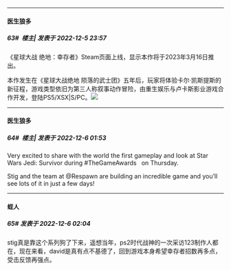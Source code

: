 

*****

####  医生狼多  
##### 63#         楼主| 发表于 2022-12-5 23:57

《星球大战 绝地：幸存者》Steam页面上线，显示本作将于2023年3月16日推出。

本作发生在《星球大战绝地 陨落的武士团》五年后，玩家将体验卡尔·凯斯提斯的新征程，游戏类型依旧为第三人称叙事动作冒险，由重生娱乐与卢卡斯影业游戏合作开发，登陆PS5/XSX|S/PC。 ​​​<img src="https://p.sda1.dev/8/234df707489f6516242120667ae19282/CMP_20221205235652686.jpg" referrerpolicy="no-referrer">



*****

####  医生狼多  
##### 64#         楼主| 发表于 2022-12-6 01:53

Very excited to share with the world the first gameplay and look at Star Wars Jedi: Survivor during #TheGameAwards    on Thursday.

Stig and the team at @Respawn are building an incredible game and you’ll see lots of it in just a few days!

*****

####  蛭人  
##### 65#       发表于 2022-12-6 02:04

stig真是靠这个系列狗了下来，遥想当年，ps2时代战神的一次采访123制作人都在，现在来看，david是真有点不基德了，回到游戏本身希望幸存者招数再多点，受击反馈再强点。

